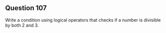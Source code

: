 ## Question 107
Write a condition using logical operators that checks if a number is divisible by both 2 and 3.